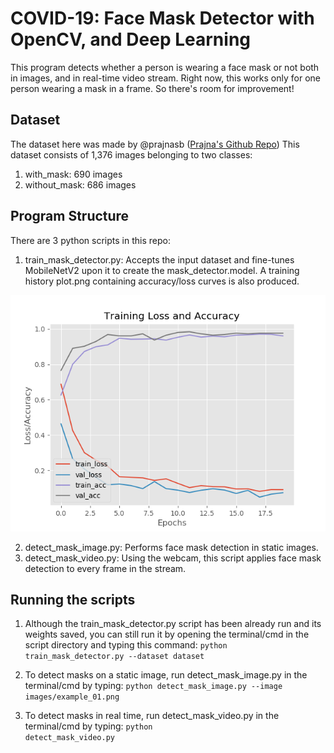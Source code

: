 # COVID-19: Face Mask Detector with OpenCV, and Deep Learning
This program detects whether a person is wearing a face mask or not both in images, and in real-time video stream.
Right now, this works only for one person wearing a mask in a frame. So there's room for improvement!

## Dataset
The dataset here was made by @prajnasb (<a href="https://github.com/prajnasb/observations">Prajna's Github Repo</a>)
This dataset consists of 1,376 images belonging to two classes:
1. with_mask: 690 images
2. without_mask: 686 images

## Program Structure
There are 3 python scripts in this repo:
1. train_mask_detector.py: Accepts the input dataset and fine-tunes MobileNetV2 upon it to create the mask_detector.model. 
A training history plot.png containing accuracy/loss curves is also produced.

![Accuracy/Loss curves](images/plot.png?raw=true "Accuracy/Loss curves")

2. detect_mask_image.py: Performs face mask detection in static images.
3. detect_mask_video.py: Using the webcam, this script applies face mask detection to every frame in the stream.

## Running the scripts
1. Although the train_mask_detector.py script has been already run and its weights saved, you can still run it by opening the terminal/cmd in
the script directory and typing this command: <code>python train_mask_detector.py --dataset dataset</code>

2. To detect masks on a static image, run detect_mask_image.py in the terminal/cmd by typing: <code>python detect_mask_image.py --image images/example_01.png</code>

3. To detect masks in real time, run detect_mask_video.py in the terminal/cmd by typing: <code>python detect_mask_video.py</code>
